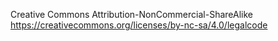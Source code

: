 Creative Commons Attribution-NonCommercial-ShareAlike
https://creativecommons.org/licenses/by-nc-sa/4.0/legalcode
